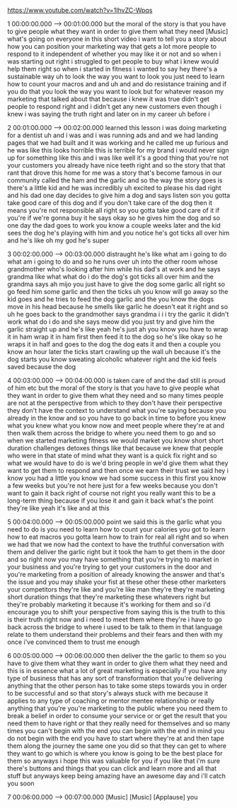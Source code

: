 https://www.youtube.com/watch?v=1IhvZC-Wpqs

1 00:00:00.000 --\> 00:01:00.000 but the moral of the story is that you
have to give people what they want in order to give them what they need
\[Music\] what's going on everyone in this short video i want to tell
you a story about how you can position your marketing way that gets a
lot more people to respond to it independent of whether you may like it
or not and so when i was starting out right i struggled to get people to
buy what i knew would help them right so when i started in fitness i
wanted to say hey there's a sustainable way uh to look the way you want
to look you just need to learn how to count your macros and and uh and
and do resistance training and if you do that you look the way you want
to look but for whatever reason my marketing that talked about that
because i knew it was true didn't get people to respond right and i
didn't get any new customers even though i knew i was saying the truth
right and later on in my career uh before i

2 00:01:00.000 --\> 00:02:00.000 learned this lesson i was doing
marketing for a dentist uh and i was and i was running ads and and we
had landing pages that we had built and it was working and he called me
up furious and he was like this looks horrible this is terrible for my
brand i would never sign up for something like this and i was like well
it's a good thing that you're not your customers you already have nice
teeth right and so the story that that rant that drove this home for me
was a story that's become famous in our community called the ham and the
garlic and so the way the story goes is there's a little kid and he was
incredibly uh excited to please his dad right and his dad one day
decides to give him a dog and says listen son you gotta take good care
of this dog and if you don't take care of the dog then it means you're
not responsible all right so you gotta take good care of it if you're if
we're gonna buy it he says okay so he gives him the dog and so one day
the dad goes to work you know a couple weeks later and the kid sees the
dog he's playing with him and you notice he's got ticks all over him and
he's like oh my god he's super

3 00:02:00.000 --\> 00:03:00.000 distraught he's like what am i going to
do what am i going to do and so he runs over uh into the other room
whose grandmother who's looking after him while his dad's at work and he
says grandma like what what do i do the dog's got ticks all over him and
the grandma says ah mijo you just have to give the dog some garlic all
right so go feed him some garlic and then the ticks uh you know will go
away so the kid goes and he tries to feed the dog garlic and the you
know the dogs move in his head because he smells like garlic he doesn't
eat it right and so uh he goes back to the grandmother says grandma i i
i try the garlic it didn't work what do i do and she says meow did you
just try and give him the garlic straight up and he's like yeah he's
just ah you know you have to wrap it in ham wrap it in ham first then
feed it to the dog so he's like okay so he wraps it in half and goes to
the dog the dog eats it and then a couple you know an hour later the
ticks start crawling up the wall uh because it's the dog starts you know
sweating alcoholic whatever right and the kid feels saved because the
dog

4 00:03:00.000 --\> 00:04:00.000 is taken care of and the dad still is
proud of him etc but the moral of the story is that you have to give
people what they want in order to give them what they need and so many
times people are not at the perspective from which to they don't have
their perspective they don't have the context to understand what you're
saying because you already in the know and so you have to go back in
time to before you knew what you knew what you know now and meet people
where they're at and then walk them across the bridge to where you need
them to go and so when we started marketing fitness we would market you
know short short duration challenges detoxes things like that because we
knew that people who were in that state of mind what they want is a
quick fix right and so what we would have to do is we'd bring people in
we'd give them what they want to get them to respond and then once we
earn their trust we said hey i know you had a little you know we had
some success in this first you know a few weeks but you're not here just
for a few weeks because you don't want to gain it back right of course
not right you really want this to be a long-term thing because if you
lose it and gain it back what's the point they're like yeah it's like
and at this

5 00:04:00.000 --\> 00:05:00.000 point we said this is the garlic what
you need to do is you need to learn how to count your calories you got
to learn how to eat macros you gotta learn how to train for real all
right and so when we had that we now had the context to have the
truthful conversation with them and deliver the garlic right but it took
the ham to get them in the door and so right now you may have something
that you're trying to market in your business and you're trying to get
your customers in the door and you're marketing from a position of
already knowing the answer and that's the issue and you may shake your
fist at these other these other marketers your competitors they're like
and you're like man they're they're marketing short duration things that
they're marketing these whatevers right but they're probably marketing
it because it's working for them and so i'd encourage you to shift your
perspective from saying this is the truth to this is their truth right
now and i need to meet them where they're i have to go back across the
bridge to where i used to be talk to them in that language relate to
them understand their problems and their fears and then with my once
i've convinced them to trust me enough

6 00:05:00.000 --\> 00:06:00.000 then deliver the the garlic to them so
you have to give them what they want in order to give them what they
need and this is in essence what a lot of great marketing is especially
if you have any type of business that has any sort of transformation
that you're delivering anything that the other person has to take some
steps towards you in order to be successful and so that story's always
stuck with me because it applies to any type of coaching or mentor
mentee relationship or really anything that you're you're marketing to
the public where you need them to break a belief in order to consume
your service or or get the result that you need them to have right or
that they really need for themselves and so many times you can't begin
with the end you can begin with the end in mind you do not begin with
the end you have to start where they're at and then tape them along the
journey the same one you did so that they can get to where they want to
go which is where you know is going to be the best place for them so
anyways i hope this was valuable for you if you like that i'm sure
there's buttons and things that you can click and learn more and all
that stuff but anyways keep being amazing have an awesome day and i'll
catch you soon

7 00:06:00.000 --\> 00:07:00.000 \[Music\] \[Music\] \[Applause\] you
